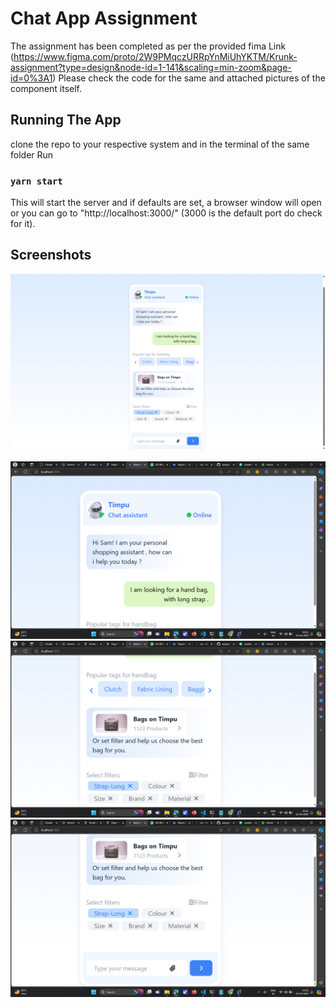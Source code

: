 
# Chat App Assignment

The assignment has been completed as per the provided fima Link (https://www.figma.com/proto/2W9PMqczURRpYnMiUhYKTM/Krunk-assignment?type=design&node-id=1-141&scaling=min-zoom&page-id=0%3A1)
Please check the code for the same and attached pictures of the component itself.





## Running The App

clone the repo to your respective system and in the terminal of the same folder Run

### `yarn start`
This will start the server and if defaults are set, a browser window will open or you can go to  "http://localhost:3000/"
(3000 is the default port do check for it).

    
## Screenshots

![App Screenshot](https://github.com/Keshav1707/assignment/blob/master/screenshots/Screenshot%20(22).png?raw=true)

![App Screenshot](https://github.com/Keshav1707/assignment/blob/master/screenshots/Screenshot%20(23).png?raw=true)
![App Screenshot](https://github.com/Keshav1707/assignment/blob/master/screenshots/Screenshot%20(24).png?raw=true)
![App Screenshot](https://github.com/Keshav1707/assignment/blob/master/screenshots/Screenshot%20(25).png?raw=true)
